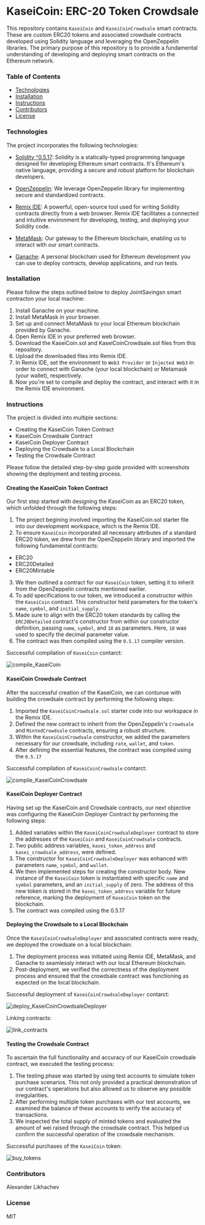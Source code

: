 # KaseiCoin: ERC-20 Token Crowdsale

This repository contains `KaseiCoin` and `KaseiCoinCrowdsale` smart contracts. These are custom ERC20 tokens and associated crowdsale contracts developed using Solidity language and leveraging the OpenZeppelin libraries. The primary purpose of this repository is to provide a fundamental understanding of developing and deploying smart contracts on the Ethereum network.

### Table of Contents

- [Technologies](#technologies)
- [Installation](#installation)
- [Instructions](#instructions)
- [Contributors](#contributors)
- [License](#license)

### Technologies

The project incorporates the following technologies:

* [Solidity ^0.5.17](https://soliditylang.org/): Solidity is a statically-typed programming language designed for developing Ethereum smart contracts. It's Ethereum's native language, providing a secure and robust platform for blockchain developers.

* [OpenZeppelin](https://www.openzeppelin.com/): We leverage OpenZeppelin library for implementing secure and standardized contracts.

* [Remix IDE](https://remix-project.org/): A powerful, open-source tool used for writing Solidity contracts directly from a web browser. Remix IDE facilitates a connected and intuitive environment for developing, testing, and deploying your Solidity code.

* [MetaMask](https://metamask.io): Our gateway to the Ethereum blockchain, enabling us to interact with our smart contracts.


* [Ganache](https://trufflesuite.com/ganache/): A personal blockchain used for Ethereum development you can use to deploy contracts, develop applications, and run tests.

### Installation

Please follow the steps outlined below to deploy JointSavingsn smart contracton your local machine:

1. Install Ganache on your machine.
2. Install MetaMask in your browser.
3. Set up and connect MetaMask to your local Ethereum blockchain provided by Ganache.
4. Open Remix IDE in your preferred web browser.
5. Download the KaseiCoin.sol and KaseiCoinCrowdsale.sol files from this repository.
6. Upload the downloaded files into Remix IDE.
7. In Remix IDE, set the environment to `Web3 Provider` or `Injected Web3` in order to connect with Ganache (your local blockchain) or Metamask (your wallet), respectively.
8. Now you're set to compile and deploy the contract, and interact with it in the Remix IDE environment.

### Instructions

The project is divided into multiple sections: 

* Creating the KaseiCoin Token Contract
* KaseiCoin Crowdsale Contract
* KaseiCoin Deployer Contract
* Deploying the Crowdsale to a Local Blockchain
* Testing the Crowdsale Contract

Please follow the detailed step-by-step guide provided with screenshots showing the deployment and testing process.

#### Creating the KaseiCoin Token Contract

Our first step started with designing the KaseiCoin as an ERC20 token, which unfolded through the following steps:

1. The project begining involved importing the KaseiCoin.sol starter file into our development workspace, which is the Remix IDE.
2. To ensure `KaseiCoin` incorporated all necessary attributes of a standard ERC20 token, we drew from the OpenZeppelin library and imported the following fundamental contracts:

* ERC20
* ERC20Detailed
* ERC20Mintable

3. We then outlined a contract for our `KaseiCoin` token, setting it to inherit from the OpenZeppelin contracts mentioned earlier.
4. To add specifications to our token, we introduced a constructor within the `KaseiCoin` contract. This constructor held parameters for the token's `name`, `symbol`, and `initial_supply`.
5. Made sure to align with the ERC20 token standards by calling the `ERC20Detailed` contract's constructor from within our constructor definition, passing `name`, `symbol`, and `18` as parameters. Here, `18` was used to specify the decimal parameter value.
6. The contract was then compiled using the `0.5.17` compiler version.

Successful compilation of `KaseiCoin` contarct:

![compile_KaseiCoin](execution_results/compile_KaseiCoin.gif)

#### KaseiCoin Crowdsale Contract

After the successful creation of the KaseiCoin, we can contunue with building the crowdsale contract by performing the following steps:

1. Imported the `KaseiCoinCrowdsale.sol` starter code into our workspace in the Remix IDE.
2. Defined the new contract to inherit from the OpenZeppelin's `Crowdsale` and `MintedCrowdsale` contracts, ensuring a robust structure.
3. Within the `KaseiCoinCrowdsale` constructor, we added the parameters necessary for our crowdsale, including `rate`, `wallet`, and `token`.
4. After defining the essential features, the contract was compiled using the `0.5.17`

Successful compilation of `KaseiCoinCrowdsale` contarct:

![compile_KaseiCoinCrowdsale](execution_results/compile_KaseiCoinCrowdsale.gif)

#### KaseiCoin Deployer Contract

Having set up the KaseiCoin and Crowdsale contracts, our next objective was configuring the KaseiCoin Deployer Contract by performing the following steps:

1. Added variables within the `KaseiCoinCrowdsaleDeployer` contract to store the addresses of the `KaseiCoin` and `KaseiCoinCrowdsale` contracts.
2. Two public address variables, `kasei_token_address` and `kasei_crowdsale_address`, were defined.
3. The constructor for `KaseiCoinCrowdsaleDeployer` was enhanced with parameters `name`, `symbol`, and `wallet`.
4. We then implemented steps for creating the constructor body. New instance of the `KaseiCoin` token is instantiated with specific `name` and `symbol` parameters, and an `initial_supply` of zero. The address of this new token is stored in the `kasei_token_address` variable for future reference, marking the deployment of `KaseiCoin` token on the blockchain.
5. The contract was compiled using the 0.5.17

#### Deploying the Crowdsale to a Local Blockchain

Once the `KaseiCoinCrowdsaleDeployer` and associated contracts were ready, we deployed the crowdsale on a local blockchain:

1. The deployment process was initiated using Remix IDE, MetaMask, and Ganache to seamlessly interact with our local Ethereum blockchain.
2. Post-deployment, we verified the correctness of the deployment process and ensured that the crowdsale contract was functioning as expected on the local blockchain.

Successful deployment of `KaseiCoinCrowdsaleDeployer` contarct:

![deploy_KaseiCoinCrowdsaleDeployer](execution_results/deploy_KaseiCoinCrowdsaleDeployer.gif)

Linking contracts:

![link_contracts](execution_results/link_contracts.gif)



#### Testing the Crowdsale Contract

To ascertain the full functionality and accuracy of our KaseiCoin crowdsale contract, we executed the testing process:

1. The testing phase was started by using test accounts to simulate token purchase scenarios. This not only provided a practical demonstration of our contract's operations but also allowed us to observe any possible irregularities.
2. After performing multiple token purchases with our test accounts, we examined the balance of these accounts to verify the accuracy of transactions.
3. We inspected the total supply of minted tokens and evaluated the amount of wei raised through the crowdsale contract. This helped us confirm the successful operation of the crowdsale mechanism.

Successful purchases of the `KaseiCoin` token:

![buy_tokens](execution_results/buy_tokens.gif)


### Contributors

Alexander Likhachev

### License
MIT

